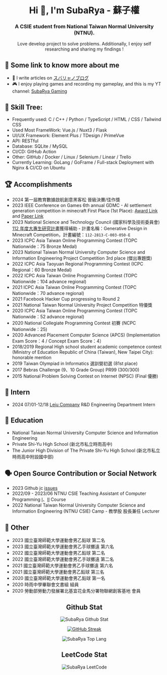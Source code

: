 
<!--
**KutsunaSubaRya/KutsunaSubarya** is a ✨ _special_ ✨ repository because its `README.md` (this file) appears on your GitHub profile.

Here are some ideas to get you started:

- 🔭 I’m currently working on ...
- 🌱 I’m currently learning ...
- 👯 I’m looking to collaborate on ...
- 🤔 I’m looking for help with ...
- 💬 Ask me about ...
- 📫 How to reach me: ...
- 😄 Pronouns: ...
- ⚡ Fun fact: ...
-->

<h1 align="center">Hi 👋, I'm SubaRya - 蘇子權</h1>
<h3 align="center">A CSIE student from National Taiwan Normal University (NTNU).</h3>

<p align="center">Love develop project to solve problems. Additionally, I enjoy self researching and sharing my findings !</p>

## 👤 Some link to know more about me
- 📝 I write articles on [スバリャノブログ](https://blog.subarya.me/)
- 🎮 I enjoy playing games and recording my gameplay, and this is my YT channel: [SubaRya Gaming](https://www.youtube.com/channel/UCP5RrHApbhRSY-UMlCkkpgw)

## 🌱 Skill Tree:
- Frequently used: C / C++ / Python / TypeScript / HTML / CSS / Tailwind CSS
- Used Most FrameWork: Vue.js / Nuxt3 / Flask
- UI/UX Framework: Element Plus / TDesign / PrimeVue
- API: RESTful
- Database: SQLite / MySQL
- CI/CD: GitHub Action
- Other: GitHub / Docker / Linux / Selenium / Linear / Trello
- Currently Learning: GoLang / GoFrame / Full-stack Deployment with Nginx & CI/CD on Ubuntu

## 🏆 Accomplishments
* 2024 第一屆教育數據啟航創意黑客松 晉級決賽/佳作獎
* 2023 IEEE Conference on Games 6th annual GDMC - AI settlement generation competition in minecraft First Place (1st Place): [Award Link](https://gendesignmc.wikidot.com/wiki:2023-settlement-generation-competition#toc19) and [Paper Link](https://gendesignmc.wdfiles.com/local--files/wiki:2023-settlement-generation-competition/JEB_GEN_writeup%5B1%5D.pdf)
* 2023 National Science and Technology Council (國家科學及技術委員會) [112 年度大專生研究計畫](https://wsts.nstc.gov.tw/STSWeb/Award/AwardMultiQuery.aspx)獲得補助 - 計畫名稱：Generative Design in Minecraft Competition，計畫編號：`112-2813-C-003-050-E`
* 2023 ICPC Asia Taiwan Online Programming Contest (TOPC Nationwide：75 Bronze Medal)
* 2023 National Taiwan Normal University Computer Science and Information Engineering Project Competition 3rd place (傑出專題獎)
* 2022 ICPC Asia Taoyuan Regional Programming Contest (ICPC Regional：60 Bronze Medal)
* 2022 ICPC Asia Taiwan Online Programming Contest (TOPC Nationwide：104 advance regional)
* 2021 ICPC Asia Taiwan Online Programming Contest (TOPC Nationwide：70 advance regional)
* 2021 Facebook Hacker Cup progressing to Round 2
* 2021 National Taiwan Normal University Project Competition 特優獎
* 2020 ICPC Asia Taiwan Online Programming Contest (TOPC Nationwide：52 advance regional)
* 2020 National Collegiate Programming Contest 初賽 (NCPC Nationwide：25)
* 2020 Advanced Placement Computer Science (APCS) (Implementation Exam Score：4 / Concept Exam Score：4）
* 2018/2019 Regional High school student academic competence contest (Ministry of Education Republic of China (Taiwan), New Taipei City): honorable mention
* 2019 Taiwan Olympiad in Informatics 選訓營初選 (81st place)
* 2017 Bebras Challenge (9、10 Grade Group) PR99 (300/300)
* 2015 National Problem Solving Contest on Internet (NPSC) (Final 優勝)

## 🏢 Intern
* 2024 07/01-12/18 [Leju Company](https://www.leju.com.tw/) R&D Engineering Department Intern 

## 🏫 Education
* National Taiwan Normal University Computer Science and Information Engineering
* Private Shi-Yu High School (新北市私立時雨高中)
* The Junior High Division of The Private Shi-Yu High School (新北市私立時雨高中附設國中部)

## 🗣️ Open Source Contribution or Social Network
* 2023 Github jc [issues](https://github.com/kellyjonbrazil/jc/issues/395)
* 2022/09 - 2023/06 NTNU CSIE Teaching Assistant of Computer Programming [I](https://sites.google.com/gapps.ntnu.edu.tw/neokent/teaching/past-courses/2022fall-computer-programming-i)、[II](https://sites.google.com/gapps.ntnu.edu.tw/neokent/teaching/past-courses/2023spring-computer-programming-ii) Course
* 2022 National Taiwan Normal University Computer Science and Information Engineering (NTNU CSIE) Camp - 教學股 股長兼任 Lecturer

## 🧩 Other
* 2023 國立臺灣師範大學運動會男乙鉛球 第二名
* 2023 國立臺灣師範大學運動會男乙手球擲遠 第六名
* 2022 國立臺灣師範大學運動會男乙鉛球 第二名
* 2022 國立臺灣師範大學運動會男乙手球擲遠 第二名
* 2021 國立臺灣師範大學運動會男乙手球擲遠 第六名
* 2021 國立臺灣師範大學運動會男乙鉛球 第三名
* 2020 國立臺灣師範大學運動會男乙鉛球 第一名
* 2020 時雨中學畢聯會文書組 組員
* 2020 勞動部勞動力發展署北基宜花金馬分署物聯網創客基地 會員

<h2 align="center">Github Stat</h2>

<p align="center"><img src="https://github-readme-stats.vercel.app/api?username=KutsunaSubaRya&theme=merko&show_icons=true" alt="SubaRya Github Stat" /></p>

<p align="center"><a href="https://git.io/streak-stats"><img src="https://streak-stats.demolab.com?user=KutsunaSubaRya&theme=dark" alt="GitHub Streak" /></a></p>

<p align="center"><img src="https://github-readme-stats.vercel.app/api/top-langs?username=KutsunaSubaRya&theme=merko&show_icons=true&layout=compact" alt="SubaRya Top Lang" /></p>

<h2 align="center">LeetCode Stat</h2>

<p align="center"><img src="https://leetcard.jacoblin.cool/SubaRya?font=milonga" alt="SubaRya LeetCode" /></p>
